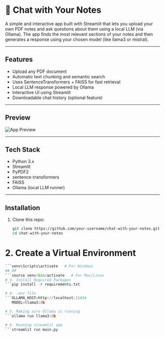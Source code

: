 # 🧠 Chat with Your Notes

A simple and interactive app built with Streamlit that lets you upload your own PDF notes and ask questions about them using a local LLM (via Ollama). The app finds the most relevant sections of your notes and then generates a response using your chosen model (like llama3 or mistral).

---

## Features

- Upload any PDF document
- Automatic text chunking and semantic search
- Uses SentenceTransformers + FAISS for fast retrieval
- Local LLM response powered by Ollama
- Interactive UI using Streamlit
- Downloadable chat history (optional feature)

---

## Preview

![App Preview](preview.png) 

---

## Tech Stack

- Python 3.x
- Streamlit
- PyPDF2
- sentence-transformers
- FAISS
- Ollama (local LLM runner)

---

## Installation

1. Clone this repo:
   ```bash
   git clone https://github.com/your-username/chat-with-your-notes.git
   cd chat-with-your-notes
# 2. Create a Virtual Environment 

```python -m venv venv
```venv\Scripts\activate   # For Windows
## OR
```source venv/bin/activate   # For Mac/Linux
# 3. Install Required Packages
```pip install -r requirements.txt

# 4. .env file
```OLLAMA_HOST=http://localhost:11434
   MODEL=llama3:8b

# 5. Making sure Ollama is running 
```ollama run llama3:8b

# 6. Running streamlit app
```streamlit run main.py


